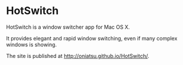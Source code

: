HotSwitch
=========

HotSwitch is a window switcher app for Mac OS X.

It provides elegant and rapid window switching, even if many complex windows is showing.

The site is published at http://oniatsu.github.io/HotSwitch/. 

